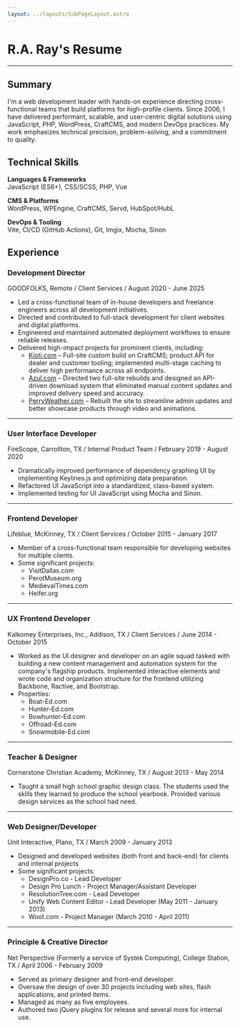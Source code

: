 ```yaml
---
layout: ../layouts/SubPageLayout.astro
---
```


# R.A. Ray's Resume

---

## Summary

I'm a web development leader with hands-on experience directing
cross-functional teams that build platforms for high-profile clients.
Since 2006, I have delivered performant, scalable, and user-centric
digital solutions using JavaScript, PHP, WordPress, CraftCMS, and
modern DevOps practices. My work emphasizes technical precision,
problem-solving, and a commitment to quality.

## Technical Skills

<span class="u-type-caption">**Languages & Frameworks**</span>
<br>JavaScript (ES6+), CSS/SCSS, PHP, Vue

<span class="u-type-caption">**CMS & Platforms**</span>
<br>WordPress, WPEngine, CraftCMS, Servd, HubSpot/HubL

<span class="u-type-caption">**DevOps & Tooling**</span>
<br>Vite, CI/CD (GitHub Actions), Git, Imgix, Mocha, Sinon

## Experience

### Development Director

GOODFOLKS, Remote / Client Services / August 2020 - June 2025

* Led a cross-functional team of in-house developers and freelance engineers across all development initiatives.
* Directed and contributed to full-stack development for client websites and digital platforms.
* Engineered and maintained automated deployment workflows to ensure reliable releases.
* Delivered high-impact projects for prominent clients, including:
  * [Kioti.com](https://kioti.com) – Full-site custom build on CraftCMS; product API for dealer and customer tooling; implemented multi-stage caching to deliver high performance across all endpoints.
  * [Azul.com](https://azul.com) – Directed two full-site rebuilds and designed an API-driven download system that eliminated manual content updates and improved delivery speed and accuracy.
  * [PerryWeather.com](https://perryweather.com) – Rebuilt the site to streamline admin updates and better showcase products through video and animations.

---

### User Interface Developer

<span class="u-type-caption">FireScope, Carrollton, TX / Internal Product Team / February 2019 - August 2020</span>

* Dramatically improved performance of dependency graphing UI by
implementing Keylines.js and optimizing data preparation.
* Refactored UI JavaScript into a standardized, class-based system.
* Implemented testing for UI JavaScript using Mocha and Sinon.

---

### Frontend Developer

<span class="u-type-caption">Lifeblue, McKinney, TX / Client Services / October 2015 - January 2017</span>

* Member of a cross-functional team responsible for developing websites for
multiple clients.
* Some significant projects:
  * VisitDallas.com
  * PerotMuseum.org
  * MedievalTimes.com
  * Heifer.org

---

### UX Frontend Developer

<span class="u-type-caption">Kalkomey Enterprises, Inc., Addison, TX / Client Services / June 2014 - October 2015</span>

* Worked as the UI designer and developer on an agile squad tasked with
building a new content management and automation system for the
company's flagship products. Implemented interactive elements and wrote
code and organization structure for the frontend utilizing Backbone,
Ractive, and Bootstrap.
* Properties:
  * Boat-Ed.com
  * Hunter-Ed.com
  * Bowhunter-Ed.com
  * Offroad-Ed.com
  * Snowmobile-Ed.com

---

### Teacher & Designer

<span class="u-type-caption">Cornerstone Christian Academy, McKinney, TX / August 2013 - May 2014</span>

* Taught a small high school graphic design class. The students used the skills they learned to produce the school yearbook. Provided various design services as the school had need.

---

### Web Designer/Developer

<span class="u-type-caption">Unit Interactive, Plano, TX / March 2009 - January 2013</span>

* Designed and developed websites (both front and back-end) for clients and internal projects
* Some significant projects:
  * DesignPro.co - Lead Developer
  * Design Pro Lunch - Project Manager/Assistant Developer
  * ResolutionTree.com - Lead Developer
  * Unify Web Content Editor - Lead Developer (May 2011 - January 2013)
  * Woot.com - Project Manager (March 2010 - April 2011)

---

### Principle & Creative Director

<span class="u-type-caption">Net Perspective (Formerly a service of Systek Computing), College Station, TX / April 2006 - February 2009</span>

* Served as primary designer and front-end developer.
* Oversaw the design of over 30 projects including web sites, flash applications,  and printed items.
* Managed as many as five employees.
* Authored two jQuery plugins for release and several more for internal use.
